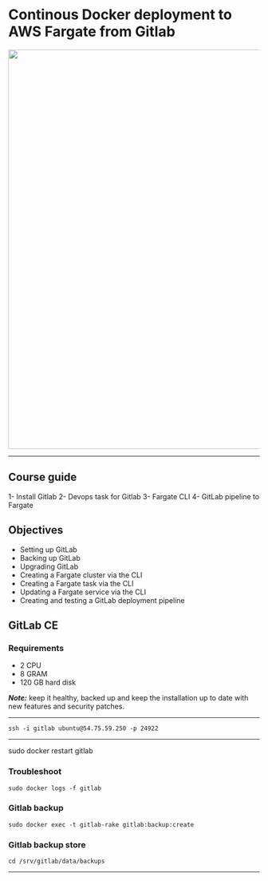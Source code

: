 # **Continous Docker deployment to AWS Fargate from Gitlab**

<div align="center">
    <img src="images/waf.png" width="800" />
</div>

***
## **Course guide**
   1- Install Gitlab
   2- Devops task for Gitlab
   3- Fargate CLI
   4- GitLab pipeline to Fargate

## **Objectives**
  * Setting up GitLab
  * Backing up GitLab
  * Upgrading GitLab
  * Creating a Fargate cluster via the CLI
  * Creating a Fargate task via the CLI
  * Updating a Fargate service via the CLI
  * Creating and testing a GitLab deployment pipeline
  
## **GitLab CE**

### __Requirements__

  * 2 CPU
  * 8 GRAM
  * 120 GB hard disk

*__Note:__* keep it healthy, backed up and keep the installation up to date with new features and security patches.

***

```
ssh -i gitlab ubuntu@54.75.59.250 -p 24922
```
***
sudo docker restart gitlab
### __Troubleshoot__
```
sudo docker logs -f gitlab
```
### __Gitlab backup__
```
sudo docker exec -t gitlab-rake gitlab:backup:create
```
### __Gitlab backup store__
```
cd /srv/gitlab/data/backups
```

***